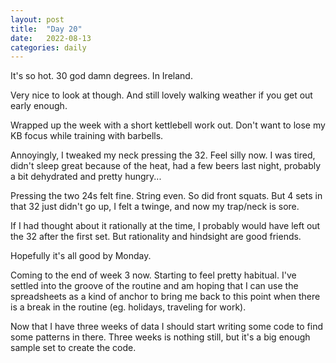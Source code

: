 ```yaml
---
layout: post
title:  "Day 20"
date:   2022-08-13
categories: daily
---	
```

It's so hot. 30 god damn degrees. In Ireland. 

Very nice to look at though. And still lovely walking weather if you get out early enough. 

Wrapped up the week with a short kettlebell work out. Don't want to lose my KB focus while training with barbells. 

Annoyingly, I tweaked my neck pressing the 32. Feel silly now. I was tired, didn't sleep great because of the heat, had a few beers last night, probably a bit dehydrated and pretty hungry...

Pressing the two 24s felt fine. String even. So did front squats. But 4 sets in that 32 just didn't go up, I felt a twinge, and now my trap/neck is sore. 

If I had thought about it rationally at the time, I probably would have left out the 32 after the first set. But rationality and hindsight are good friends.

Hopefully it's all good by Monday.

Coming to the end of week 3 now. Starting to feel pretty habitual. I've settled into the groove of the routine and am hoping that I can use the spreadsheets as a kind of anchor to bring me back to this point when there is a break in the routine (eg. holidays, traveling for work).

Now that I have three weeks of data I should start writing some code to find some patterns in there. Three weeks is nothing still, but it's a big enough sample set to create the code.
